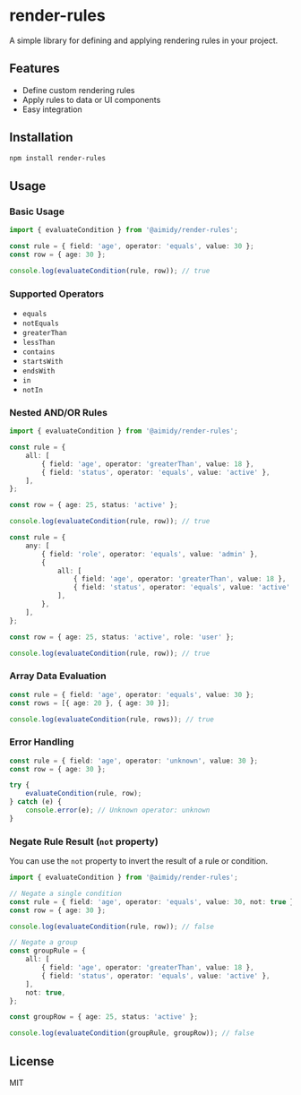 # render-rules

A simple library for defining and applying rendering rules in your project.

## Features

- Define custom rendering rules
- Apply rules to data or UI components
- Easy integration

## Installation

```bash
npm install render-rules
```

## Usage

### Basic Usage

```ts
import { evaluateCondition } from '@aimidy/render-rules';

const rule = { field: 'age', operator: 'equals', value: 30 };
const row = { age: 30 };

console.log(evaluateCondition(rule, row)); // true
```

### Supported Operators

- `equals`
- `notEquals`
- `greaterThan`
- `lessThan`
- `contains`
- `startsWith`
- `endsWith`
- `in`
- `notIn`

### Nested AND/OR Rules

```ts
import { evaluateCondition } from '@aimidy/render-rules';

const rule = {
    all: [
        { field: 'age', operator: 'greaterThan', value: 18 },
        { field: 'status', operator: 'equals', value: 'active' },
    ],
};

const row = { age: 25, status: 'active' };

console.log(evaluateCondition(rule, row)); // true
```

```ts
const rule = {
    any: [
        { field: 'role', operator: 'equals', value: 'admin' },
        {
            all: [
                { field: 'age', operator: 'greaterThan', value: 18 },
                { field: 'status', operator: 'equals', value: 'active' },
            ],
        },
    ],
};

const row = { age: 25, status: 'active', role: 'user' };

console.log(evaluateCondition(rule, row)); // true
```

### Array Data Evaluation

```ts
const rule = { field: 'age', operator: 'equals', value: 30 };
const rows = [{ age: 20 }, { age: 30 }];

console.log(evaluateCondition(rule, rows)); // true
```

### Error Handling

```ts
const rule = { field: 'age', operator: 'unknown', value: 30 };
const row = { age: 30 };

try {
    evaluateCondition(rule, row);
} catch (e) {
    console.error(e); // Unknown operator: unknown
}
```

### Negate Rule Result (`not` property)

You can use the `not` property to invert the result of a rule or condition.

```ts
import { evaluateCondition } from '@aimidy/render-rules';

// Negate a single condition
const rule = { field: 'age', operator: 'equals', value: 30, not: true };
const row = { age: 30 };

console.log(evaluateCondition(rule, row)); // false

// Negate a group
const groupRule = {
    all: [
        { field: 'age', operator: 'greaterThan', value: 18 },
        { field: 'status', operator: 'equals', value: 'active' },
    ],
    not: true,
};

const groupRow = { age: 25, status: 'active' };

console.log(evaluateCondition(groupRule, groupRow)); // false
```

## License

MIT
